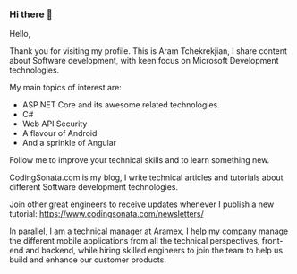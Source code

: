 ### Hi there 👋

Hello,

Thank you for visiting my profile. This is Aram Tchekrekjian, I share content about Software development, with keen focus on Microsoft Development technologies.

My main topics of interest are:

- ASP.NET Core and its awesome related technologies.
- C#
- Web API Security
- A flavour of Android
- And a sprinkle of Angular

Follow me to improve your technical skills and to learn something new.

CodingSonata.com is my blog, I write technical articles and tutorials about different Software development technologies.

Join other great engineers to receive updates whenever I publish a new tutorial: https://www.codingsonata.com/newsletters/

In parallel, I am a technical manager at Aramex, I help my company manage the different mobile applications from all the technical perspectives, front-end and backend, while hiring skilled engineers to join the team to help us build and enhance our customer products.

<!--
**aram87/aram87** is a ✨ _special_ ✨ repository because its `README.md` (this file) appears on your GitHub profile.

Here are some ideas to get you started:

- 🔭 I’m currently working on ...
- 🌱 I’m currently learning ...
- 👯 I’m looking to collaborate on ...
- 🤔 I’m looking for help with ...
- 💬 Ask me about ...
- 📫 How to reach me: ...
- 😄 Pronouns: ...
- ⚡ Fun fact: ...
-->
